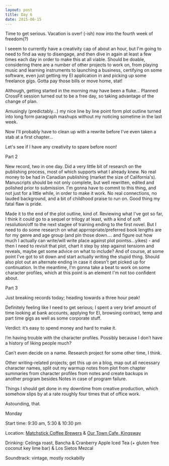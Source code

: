 ```yaml
---
layout: post
title: Day 6
date: 2015-06-15
---
```


Time to get serious. Vacation is over! (-ish) now into the fourth week of freedom(?) 

I seeem to currently have a creativity cap of about an hour, but I'm going to need to find aa way to disengage, and then dive in again at least a few times each day in order to make this at all viable. Should be doable, considering there are a number of other projects to work on, from playing music and learning instruments to launching a business, certifying on some software, even just getting my EI application in and picking up some freelance gigs. Gotta pay those bills or move home, stat! 

Although, getting started in the morning may have been a fluke... Planned CrossFit session turned out to be a free day, so taking advantage of the change of plan. 

Amusingly (predictably...) my nice line by line point form plot outline turned into long form paragraph mashups without my noticing sometime in the last week. 

Now I'll probably have to clean up with a rewrite before I've even taken a stab at a first chapter... 

Let's see if I have any creativity to spare before noon!

Part 2

New record, two in one day. Did a very little bit of research on the publishing process, most of which supports what I already knew. No real money to be had in Canadian publishing (market the size of California's). Manuscripts should be not only complete, but well rewritten, edited and polished prior to submission. I'm gonna have to commit to this thing, and not just for a little while, in order to make it work. No real connections, no lauded background, and a bit of childhood praise to run on. Good thing my fatal flaw is pride.

Made it to the end of the plot outline, kind of. Reviewing what I've got so far, I think it could go to a sequel or trilogy at least, with a kind of soft resolution/off to the next stagee of training ending to the first novel. But I need to do some research on what apprropriate/preferred book lengths are for my genre and age group (and pin those down.... and figure out how much I actually can write/will write place against plot pointss...yikes) - and then I need to revisit that plot, chart it step by step against tensionn and reveals, maybe get some advice on what to include? And of course, at some point I've got to sit down and start actually writing the stupid thing. Should also plot out an alternate ending in case it doesn't get picked up for continuation. In the meantime, I'm gonna take a beat to work on some character profiles, which at this point is an element I'm not too confident about.

Part 3

Just breaking records today; heading towards a three hour peak! 

Definitely feeling like I need to get serious; I spent a very brief amount of time looking at bank accounts, applying for EI, browsing contract, temp and part time gigs as well as some corporate stuff. 

Verdict: it’s easy to spend money and hard to make it. 

I’m having trouble with the character profiles. Possibly because I don’t have a history of liking people much? 

Can’t even decide on a name. Research project for some other time, I think. 

Other writing-related projects; get this up on a blog, map out all necessary character names, split out my warmup notes from plot from chapter summaries from character profiles from notes and create backups in another program besides Notes in case of program failure. 

Things I should get done in my downtime from creative production, which somehow slips by at a rate roughly four times that of office work. 

Astounding, that.


Monday

Start time: 9:30 am, 5:30 & 10:30 pm

Location: <a href="http://www.matchstickyvr.com">Matchstick Coffee Brewers</a> & <a href="http://www.ourtowncafe.com">Our Town Cafe, Kingsway</a>

Drinking: Celinga roast, Bancha & Cranberry Apple Iced Tea (+ gluten free coconut key lime bar) & Los Sietos Mezcal

Soundtrack: vintage, mostly rockabilly
